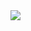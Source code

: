 <a href="https://github.com/lantoy1">
  <img align="center" src="https://github-readme-stats.anuraghazra1.vercel.app/api?username=lantoy1&show_icons=true&count_private=true&theme=blueberry&hide_border=true">
</a>
